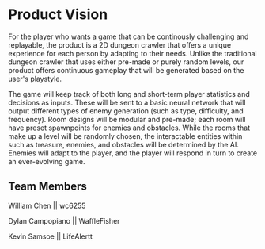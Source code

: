 
# Product Vision

For the player who wants a game that can be continously challenging and replayable, the product is a 2D dungeon crawler that offers a unique experience for each person by adapting to their needs. Unlike the traditional dungeon crawler that uses either pre-made or purely random levels, our product offers continuous gameplay that will be generated based on the user's playstyle.

The game will keep track of both long and short-term player statistics and decisions as inputs. These will be sent to a basic neural network that will output different types of enemy generation (such as type, difficulty, and frequency). Room designs will be modular and pre-made; each room will have preset spawnpoints for enemies and obstacles. While the rooms that make up a level will be randomly chosen, the interactable entities within such as treasure, enemies, and obstacles will be determined by the AI. Enemies will adapt to the player, and the player will respond in turn to create an ever-evolving game.



## Team Members

William Chen || wc6255

Dylan Campopiano || WaffleFisher 

Kevin Samsoe || LifeAlertt


